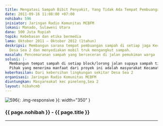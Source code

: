 ```yaml
---
title: Mengatasi Sampah Bibit Penyakit, Yang Tidak Ada Tempat Pembuanganya
date: 2011-09-16 11:08:00 +07:00
nohibah: 596
inisiator: Jaringan Radio Komunitas MCBFM
lokasi: Manado, Sulawesi Utara
dana: 500 Juta Rupiah
topik: Kebebasan dan etika bermedia
lama: Oktober 2011 – Oktober 2012 (1tahun)
deskripsi: Membangun sarana tempat pembuangan sampah di setiap jaga Kecamatan Pineleng,
  Desa Sea 2 dan menyediakan mobil truk mengangkut sampah.
masalah: Pencemaranan sampah yang berceceran di jalan pemukiman warga
solusi: |-
  Membangun tempat sampah di setiap block/lorong jalan supaya sampah tidak ada lagi berceceran dan diangkat oleh mobil dibuang ke tampat pembuangan daur ulang.
  Pihak yang menerima manfaat dari proyek ini adalah masyarakat Kecamatan Pineleng Sea 2.
keberhasilan: Dari kebersihan lingkungan sekitar Desa Sea 2
organisasi: Jaringan Radio Komunitas MCBFM
diuntungkan: Masyareakat kec pineleng,Sea 2
layout: hibahcmb
---
```


![596](/static/img/hibahcmb/596.png){: .img-responsive }{: width="350" }

### {{ page.nohibah }} - {{ page.title }}

---
